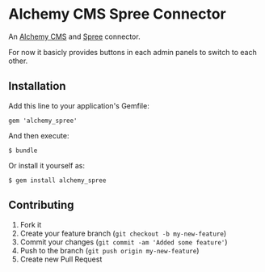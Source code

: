 # Alchemy CMS Spree Connector

An [Alchemy CMS](https://github.com/magiclabs/alchemy_cms) and [Spree](https://github.com/spree/spree) connector.

For now it basicly provides buttons in each admin panels to switch to each other.

## Installation

Add this line to your application's Gemfile:

    gem 'alchemy_spree'

And then execute:

    $ bundle

Or install it yourself as:

    $ gem install alchemy_spree

## Contributing

1. Fork it
2. Create your feature branch (`git checkout -b my-new-feature`)
3. Commit your changes (`git commit -am 'Added some feature'`)
4. Push to the branch (`git push origin my-new-feature`)
5. Create new Pull Request
